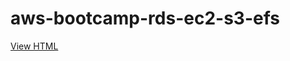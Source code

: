 # aws-bootcamp-rds-ec2-s3-efs

[View HTML](https://michaelkemp.github.io/aws-bootcamp-rds-ec2-s3-efs/)

